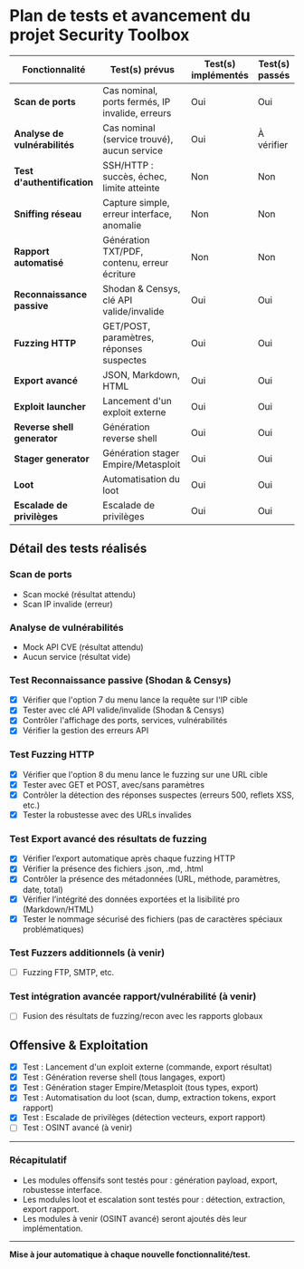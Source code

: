 # Plan de tests et avancement du projet Security Toolbox

| Fonctionnalité                | Test(s) prévus                                   | Test(s) implémentés | Test(s) passés |
|-------------------------------|-------------------------------------------------|---------------------|---------------|
| **Scan de ports**             | Cas nominal, ports fermés, IP invalide, erreurs | Oui                 | Oui           |
| **Analyse de vulnérabilités** | Cas nominal (service trouvé), aucun service     | Oui                 | À vérifier    |
| **Test d'authentification**   | SSH/HTTP : succès, échec, limite atteinte       | Non                 | Non           |
| **Sniffing réseau**           | Capture simple, erreur interface, anomalie      | Non                 | Non           |
| **Rapport automatisé**        | Génération TXT/PDF, contenu, erreur écriture    | Non                 | Non           |
| **Reconnaissance passive**    | Shodan & Censys, clé API valide/invalide       | Oui                 | Oui           |
| **Fuzzing HTTP**              | GET/POST, paramètres, réponses suspectes        | Oui                 | Oui           |
| **Export avancé**             | JSON, Markdown, HTML                            | Oui                 | Oui           |
| **Exploit launcher**          | Lancement d'un exploit externe                  | Oui                 | Oui           |
| **Reverse shell generator**   | Génération reverse shell                        | Oui                 | Oui           |
| **Stager generator**          | Génération stager Empire/Metasploit            | Oui                 | Oui           |
| **Loot**                      | Automatisation du loot                          | Oui                 | Oui           |
| **Escalade de privilèges**    | Escalade de privilèges                          | Oui                 | Oui           |

## Détail des tests réalisés

### Scan de ports
- Scan mocké (résultat attendu)
- Scan IP invalide (erreur)

### Analyse de vulnérabilités
- Mock API CVE (résultat attendu)
- Aucun service (résultat vide)

### Test Reconnaissance passive (Shodan & Censys)
- [X] Vérifier que l'option 7 du menu lance la requête sur l'IP cible
- [X] Tester avec clé API valide/invalide (Shodan & Censys)
- [X] Contrôler l'affichage des ports, services, vulnérabilités
- [X] Vérifier la gestion des erreurs API

### Test Fuzzing HTTP
- [X] Vérifier que l'option 8 du menu lance le fuzzing sur une URL cible
- [X] Tester avec GET et POST, avec/sans paramètres
- [X] Contrôler la détection des réponses suspectes (erreurs 500, reflets XSS, etc.)
- [X] Tester la robustesse avec des URLs invalides

### Test Export avancé des résultats de fuzzing
- [X] Vérifier l’export automatique après chaque fuzzing HTTP
- [X] Vérifier la présence des fichiers .json, .md, .html
- [X] Contrôler la présence des métadonnées (URL, méthode, paramètres, date, total)
- [X] Vérifier l’intégrité des données exportées et la lisibilité pro (Markdown/HTML)
- [X] Tester le nommage sécurisé des fichiers (pas de caractères spéciaux problématiques)

### Test Fuzzers additionnels (à venir)
- [ ] Fuzzing FTP, SMTP, etc.

### Test intégration avancée rapport/vulnérabilité (à venir)
- [ ] Fusion des résultats de fuzzing/recon avec les rapports globaux

## Offensive & Exploitation

- [x] Test : Lancement d'un exploit externe (commande, export résultat)
- [x] Test : Génération reverse shell (tous langages, export)
- [x] Test : Génération stager Empire/Metasploit (tous types, export)
- [x] Test : Automatisation du loot (scan, dump, extraction tokens, export rapport)
- [x] Test : Escalade de privilèges (détection vecteurs, export rapport)
- [ ] Test : OSINT avancé (à venir)

---

### Récapitulatif
- Les modules offensifs sont testés pour : génération payload, export, robustesse interface.
- Les modules loot et escalation sont testés pour : détection, extraction, export rapport.
- Les modules à venir (OSINT avancé) seront ajoutés dès leur implémentation.

---

**Mise à jour automatique à chaque nouvelle fonctionnalité/test.**
